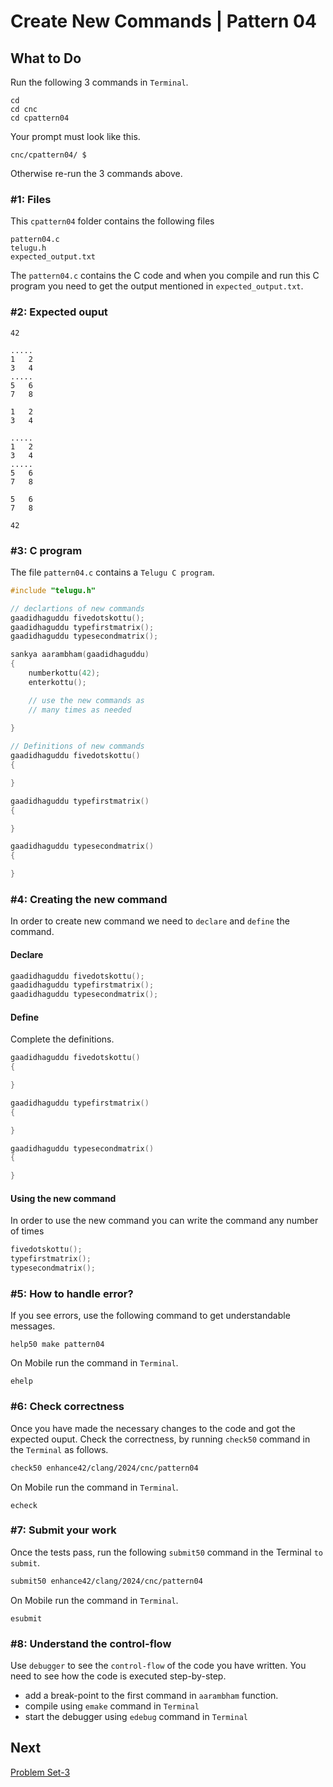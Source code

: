 Create New Commands | Pattern 04
================================

What to Do
----------
Run the following 3 commands in `Terminal`.

    cd
    cd cnc
    cd cpattern04

Your prompt must look like this.

    cnc/cpattern04/ $

Otherwise re-run the 3 commands above.


### #1: Files
This `cpattern04` folder contains the following files
```
pattern04.c
telugu.h
expected_output.txt
```
The `pattern04.c` contains the C code and when you compile and run this C program you need to get the output mentioned in `expected_output.txt`.

### #2: Expected ouput

```
42

.....
1   2
3   4
.....
5   6
7   8

1   2
3   4

.....
1   2
3   4
.....
5   6
7   8

5   6
7   8

42

```

### #3: C program
The file `pattern04.c` contains a `Telugu C program`.
```c
#include "telugu.h"

// declartions of new commands
gaadidhaguddu fivedotskottu();
gaadidhaguddu typefirstmatrix();
gaadidhaguddu typesecondmatrix();

sankya aarambham(gaadidhaguddu)
{
    numberkottu(42);
    enterkottu();

    // use the new commands as
    // many times as needed
    
}

// Definitions of new commands
gaadidhaguddu fivedotskottu()
{

}

gaadidhaguddu typefirstmatrix()
{

}

gaadidhaguddu typesecondmatrix()
{

}
```

### #4: Creating the new command
In order to create new command we need to `declare` and `define` the command.

#### Declare
```c
gaadidhaguddu fivedotskottu();
gaadidhaguddu typefirstmatrix();
gaadidhaguddu typesecondmatrix();
```

#### Define
Complete the definitions.
```c
gaadidhaguddu fivedotskottu()
{

}

gaadidhaguddu typefirstmatrix()
{

}

gaadidhaguddu typesecondmatrix()
{

}
```

#### Using the new command
In order to use the new command you can write the command any number of times
```c
fivedotskottu();
typefirstmatrix();
typesecondmatrix();
```

### #5: How to handle error?
If you see errors, use the following command to get understandable messages. 
```
help50 make pattern04
```
On Mobile run the command in `Terminal`.
```
ehelp
```

### #6: Check correctness
Once you have made the necessary changes to the code and got the expected ouput. Check the correctness, by running `check50` command in the `Terminal` as follows.  
```bash
check50 enhance42/clang/2024/cnc/pattern04
```
On Mobile run the command in `Terminal`.
```
echeck
```

### #7: Submit your work
Once the tests pass, run the following `submit50` command in the Terminal `to submit`.
```bash
submit50 enhance42/clang/2024/cnc/pattern04
```
On Mobile run the command in `Terminal`.
```
esubmit
```

### #8: Understand the control-flow
Use `debugger` to see the `control-flow` of the code you have written. You need to see how the code is executed step-by-step.
+ add a break-point to the first command in `aarambham` function.
+ compile using `emake` command in `Terminal`
+ start the debugger using `edebug` command in `Terminal`

Next
----
[Problem Set-3](../../3/)
